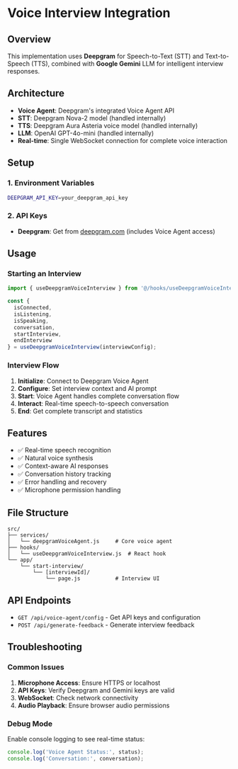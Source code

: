 # Voice Interview Integration

## Overview
This implementation uses **Deepgram** for Speech-to-Text (STT) and Text-to-Speech (TTS), combined with **Google Gemini** LLM for intelligent interview responses.

## Architecture
- **Voice Agent**: Deepgram's integrated Voice Agent API
- **STT**: Deepgram Nova-2 model (handled internally)
- **TTS**: Deepgram Aura Asteria voice model (handled internally)
- **LLM**: OpenAI GPT-4o-mini (handled internally)
- **Real-time**: Single WebSocket connection for complete voice interaction

## Setup

### 1. Environment Variables
```bash
DEEPGRAM_API_KEY=your_deepgram_api_key
```

### 2. API Keys
- **Deepgram**: Get from [deepgram.com](https://deepgram.com) (includes Voice Agent access)

## Usage

### Starting an Interview
```javascript
import { useDeepgramVoiceInterview } from '@/hooks/useDeepgramVoiceInterview';

const {
  isConnected,
  isListening,
  isSpeaking,
  conversation,
  startInterview,
  endInterview
} = useDeepgramVoiceInterview(interviewConfig);
```

### Interview Flow
1. **Initialize**: Connect to Deepgram Voice Agent
2. **Configure**: Set interview context and AI prompt
3. **Start**: Voice Agent handles complete conversation flow
4. **Interact**: Real-time speech-to-speech conversation
5. **End**: Get complete transcript and statistics

## Features
- ✅ Real-time speech recognition
- ✅ Natural voice synthesis
- ✅ Context-aware AI responses
- ✅ Conversation history tracking
- ✅ Error handling and recovery
- ✅ Microphone permission handling

## File Structure
```
src/
├── services/
│   └── deepgramVoiceAgent.js     # Core voice agent
├── hooks/
│   └── useDeepgramVoiceInterview.js  # React hook
└── app/
    └── start-interview/
        └── [interviewId]/
            └── page.js           # Interview UI
```

## API Endpoints
- `GET /api/voice-agent/config` - Get API keys and configuration
- `POST /api/generate-feedback` - Generate interview feedback

## Troubleshooting

### Common Issues
1. **Microphone Access**: Ensure HTTPS or localhost
2. **API Keys**: Verify Deepgram and Gemini keys are valid
3. **WebSocket**: Check network connectivity
4. **Audio Playback**: Ensure browser audio permissions

### Debug Mode
Enable console logging to see real-time status:
```javascript
console.log('Voice Agent Status:', status);
console.log('Conversation:', conversation);
```